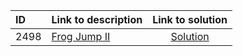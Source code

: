| ID | Link to description | Link to solution
|:---|:---|:---:|
| 2498 | [Frog Jump II](https://leetcode.com/problems/frog-jump-ii/) | [Solution](https://github.com/versenyi98/leetcode-solutions/tree/main/LeetCode/2498.%20Frog%20Jump%20II)|
